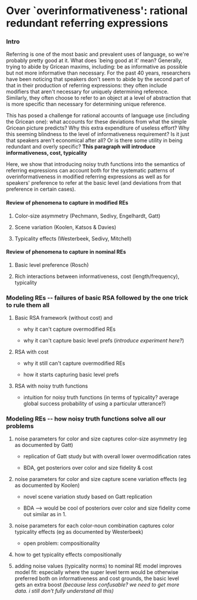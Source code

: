 # Over `overinformativeness': rational redundant referring expressions

### Intro

Referring is one of the most basic and prevalent uses of language, so we're probably pretty good at it. What does `being good at it' mean? Generally, trying to abide by Gricean maxims, including: be as informative as possible but not more informative than necessary. For the past 40 years, researchers have been noticing that speakers don't seem to abide by the second part of that in their production of referring expressions: they often include modifiers that aren't necessary for uniquely determining reference. Similarly, they often choose to refer to an object at a level of abstraction that is more specific than necessary for determining unique reference. 
 
This has posed a challenge for rational accounts of language use (including the Gricean one): what accounts for these deviations from what the simple Gricean picture predicts? Why this extra expenditure of useless effort? Why this seeming blindness to the level of informativeness requirement? Is it just that speakers aren't economical after all? Or is there some utility in being redundant and overly specific? **This paragraph will introduce informativeness, cost, typicality**

Here, we show that introducing noisy truth functions into the semantics of referring expressions can account both for the systematic patterns of overinformativeness in modified referring expressions as well as for speakers' preference to refer at the basic level (and deviations from that preference in certain cases).

#### Review of phenomena to capture in modified REs

1. Color-size asymmetry (Pechmann, Sedivy, Engelhardt, Gatt)

2. Scene variation (Koolen, Katsos & Davies)

3. Typicality effects (Westerbeek, Sedivy, Mitchell)

#### Review of phenomena to capture in nominal REs

1. Basic level preference (Rosch)

2. Rich interactions between informativeness, cost (length/frequency), typicality


### Modeling REs -- failures of basic RSA followed by the one trick to rule them all

1. Basic RSA framework (without cost) and 

	- why it can't capture overmodified REs 
	
	- why it can't capture basic level prefs (*introduce experiment here?*)
	
2. RSA with cost

	- why it still can't capture overmodified REs
	
	- how it starts capturing basic level prefs	

3. RSA with noisy truth functions
	
	- intuition for noisy truth functions (in terms of typicality? average global success probability of using a particular utterance?)

### Modeling REs -- how noisy truth functions solve all our problems

1. noise parameters for color and size captures color-size asymmetry (eg as documented by Gatt)

	- replication of Gatt study but with overall lower overmodification rates
	
	- BDA, get posteriors over color and size fidelity & cost

2. noise parameters for color and size capture scene variation effects (eg as documented by Koolen)

	- novel scene variation study based on Gatt replication
	
	- BDA --> would be cool of posteriors over color and size fidelity come out similar as in 1.
	
3. noise parameters for each color-noun combination captures color typicality effects (eg as documented by Westerbeek)

	- open problem: compositionality

4. how to get typicality effects compositionally
		
5. adding noise values (typicality norms) to nominal RE model improves model fit: especially where the super level term would be otherwise preferred both on informativeness and cost grounds, the basic level gets an extra boost *(because less confusable? we need to get more data. i still don't fully understand all this)* 
 
